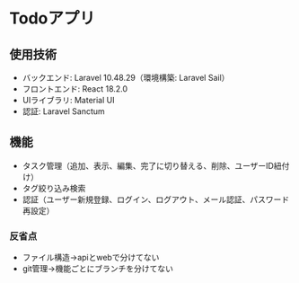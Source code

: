 # Todoアプリ

## 使用技術
- バックエンド: Laravel 10.48.29（環境構築: Laravel Sail）
- フロントエンド: React 18.2.0
- UIライブラリ: Material UI
- 認証: Laravel Sanctum

## 機能
- タスク管理（追加、表示、編集、完了に切り替える、削除、ユーザーID紐付け）
- タグ絞り込み検索
- 認証（ユーザー新規登録、ログイン、ログアウト、メール認証、パスワード再設定）

### 反省点
- ファイル構造->apiとwebで分けてない
- git管理->機能ごとにブランチを分けてない